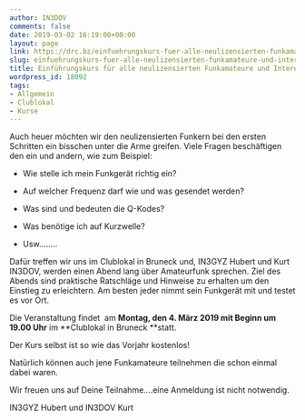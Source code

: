 ```yaml
---
author: IN3DOV
comments: false
date: 2019-03-02 16:19:00+00:00
layout: page
link: https://drc.bz/einfuehrungskurs-fuer-alle-neulizensierten-funkamateure-und-interessierte/
slug: einfuehrungskurs-fuer-alle-neulizensierten-funkamateure-und-interessierte
title: Einführungskurs für alle neulizensierten Funkamateure und Interessierte.
wordpress_id: 18092
tags:
- Allgemein
- Clublokal
- Kurse
---
```




Auch heuer möchten wir den neulizensierten Funkern bei den ersten Schritten ein bisschen unter die Arme greifen. Viele Fragen beschäftigen den ein und andern, wie zum Beispiel:



 	
  * Wie stelle ich mein Funkgerät richtig ein?

 	
  * Auf welcher Frequenz darf wie und was gesendet werden?

 	
  * Was sind und bedeuten die Q-Kodes?

 	
  * Was benötige ich auf Kurzwelle?

 	
  * Usw........


Dafür treffen wir uns im Clublokal in Bruneck und, IN3GYZ Hubert und Kurt IN3DOV, werden einen Abend lang über Amateurfunk sprechen. Ziel des Abends sind praktische Ratschläge und Hinweise zu erhalten um den Einstieg zu erleichtern. Am besten jeder nimmt sein Funkgerät mit und testet es vor Ort.








Die Veranstaltung findet  am **Montag, den 4. März 2019 mit Beginn um 19.00 Uhr** im **Clublokal in Bruneck **statt.

Der Kurs selbst ist so wie das Vorjahr kostenlos!

Natürlich können auch jene Funkamateure teilnehmen die schon einmal dabei waren.

Wir freuen uns auf Deine Teilnahme....eine Anmeldung ist nicht notwendig.

IN3GYZ Hubert und IN3DOV Kurt


